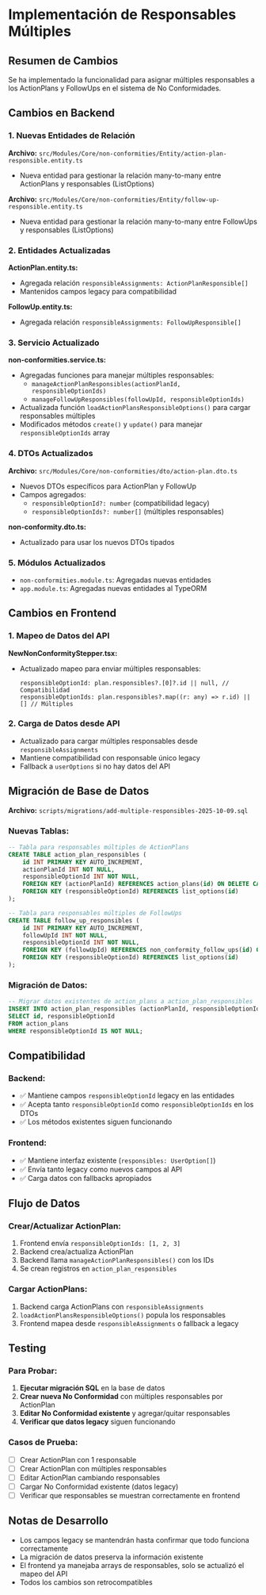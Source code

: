 # Implementación de Responsables Múltiples

## Resumen de Cambios

Se ha implementado la funcionalidad para asignar múltiples responsables a los ActionPlans y FollowUps en el sistema de No Conformidades.

## Cambios en Backend

### 1. Nuevas Entidades de Relación

**Archivo:** `src/Modules/Core/non-conformities/Entity/action-plan-responsible.entity.ts`
- Nueva entidad para gestionar la relación many-to-many entre ActionPlans y responsables (ListOptions)

**Archivo:** `src/Modules/Core/non-conformities/Entity/follow-up-responsible.entity.ts`
- Nueva entidad para gestionar la relación many-to-many entre FollowUps y responsables (ListOptions)

### 2. Entidades Actualizadas

**ActionPlan.entity.ts:**
- Agregada relación `responsibleAssignments: ActionPlanResponsible[]`
- Mantenidos campos legacy para compatibilidad

**FollowUp.entity.ts:**
- Agregada relación `responsibleAssignments: FollowUpResponsible[]`

### 3. Servicio Actualizado

**non-conformities.service.ts:**
- Agregadas funciones para manejar múltiples responsables:
  - `manageActionPlanResponsibles(actionPlanId, responsibleOptionIds)`
  - `manageFollowUpResponsibles(followUpId, responsibleOptionIds)`
- Actualizada función `loadActionPlansResponsibleOptions()` para cargar responsables múltiples
- Modificados métodos `create()` y `update()` para manejar `responsibleOptionIds` array

### 4. DTOs Actualizados

**Archivo:** `src/Modules/Core/non-conformities/dto/action-plan.dto.ts`
- Nuevos DTOs específicos para ActionPlan y FollowUp
- Campos agregados:
  - `responsibleOptionId?: number` (compatibilidad legacy)
  - `responsibleOptionIds?: number[]` (múltiples responsables)

**non-conformity.dto.ts:**
- Actualizado para usar los nuevos DTOs tipados

### 5. Módulos Actualizados

- `non-conformities.module.ts`: Agregadas nuevas entidades
- `app.module.ts`: Agregadas nuevas entidades al TypeORM

## Cambios en Frontend

### 1. Mapeo de Datos del API

**NewNonConformityStepper.tsx:**
- Actualizado mapeo para enviar múltiples responsables:
  ```tsx
  responsibleOptionId: plan.responsibles?.[0]?.id || null, // Compatibilidad
  responsibleOptionIds: plan.responsibles?.map((r: any) => r.id) || [] // Múltiples
  ```

### 2. Carga de Datos desde API

- Actualizado para cargar múltiples responsables desde `responsibleAssignments`
- Mantiene compatibilidad con responsable único legacy
- Fallback a `userOptions` si no hay datos del API

## Migración de Base de Datos

**Archivo:** `scripts/migrations/add-multiple-responsibles-2025-10-09.sql`

### Nuevas Tablas:
```sql
-- Tabla para responsables múltiples de ActionPlans
CREATE TABLE action_plan_responsibles (
    id INT PRIMARY KEY AUTO_INCREMENT,
    actionPlanId INT NOT NULL,
    responsibleOptionId INT NOT NULL,
    FOREIGN KEY (actionPlanId) REFERENCES action_plans(id) ON DELETE CASCADE,
    FOREIGN KEY (responsibleOptionId) REFERENCES list_options(id)
);

-- Tabla para responsables múltiples de FollowUps  
CREATE TABLE follow_up_responsibles (
    id INT PRIMARY KEY AUTO_INCREMENT,
    followUpId INT NOT NULL,
    responsibleOptionId INT NOT NULL,
    FOREIGN KEY (followUpId) REFERENCES non_conformity_follow_ups(id) ON DELETE CASCADE,
    FOREIGN KEY (responsibleOptionId) REFERENCES list_options(id)
);
```

### Migración de Datos:
```sql
-- Migrar datos existentes de action_plans a action_plan_responsibles
INSERT INTO action_plan_responsibles (actionPlanId, responsibleOptionId)
SELECT id, responsibleOptionId 
FROM action_plans 
WHERE responsibleOptionId IS NOT NULL;
```

## Compatibilidad

### Backend:
- ✅ Mantiene campos `responsibleOptionId` legacy en las entidades
- ✅ Acepta tanto `responsibleOptionId` como `responsibleOptionIds` en los DTOs
- ✅ Los métodos existentes siguen funcionando

### Frontend:
- ✅ Mantiene interfaz existente (`responsibles: UserOption[]`)
- ✅ Envía tanto legacy como nuevos campos al API
- ✅ Carga datos con fallbacks apropiados

## Flujo de Datos

### Crear/Actualizar ActionPlan:
1. Frontend envía `responsibleOptionIds: [1, 2, 3]`
2. Backend crea/actualiza ActionPlan
3. Backend llama `manageActionPlanResponsibles()` con los IDs
4. Se crean registros en `action_plan_responsibles`

### Cargar ActionPlans:
1. Backend carga ActionPlans con `responsibleAssignments`
2. `loadActionPlansResponsibleOptions()` popula los responsables
3. Frontend mapea desde `responsibleAssignments` o fallback a legacy

## Testing

### Para Probar:
1. **Ejecutar migración SQL** en la base de datos
2. **Crear nueva No Conformidad** con múltiples responsables por ActionPlan
3. **Editar No Conformidad existente** y agregar/quitar responsables
4. **Verificar que datos legacy** siguen funcionando

### Casos de Prueba:
- [ ] Crear ActionPlan con 1 responsable
- [ ] Crear ActionPlan con múltiples responsables  
- [ ] Editar ActionPlan cambiando responsables
- [ ] Cargar No Conformidad existente (datos legacy)
- [ ] Verificar que responsables se muestran correctamente en frontend

## Notas de Desarrollo

- Los campos legacy se mantendrán hasta confirmar que todo funciona correctamente
- La migración de datos preserva la información existente
- El frontend ya manejaba arrays de responsables, solo se actualizó el mapeo del API
- Todos los cambios son retrocompatibles
